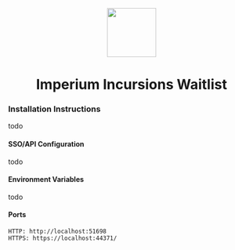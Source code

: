 <center> 
<img src="https://goonfleet.com/public/style_extra/team_icons/incursions.png" height="100px">

# Imperium Incursions Waitlist
</center>


### Installation Instructions
todo

#### SSO/API Configuration
todo

#### Environment Variables
todo

#### Ports
```
HTTP: http://localhost:51698
HTTPS: https://localhost:44371/
```
